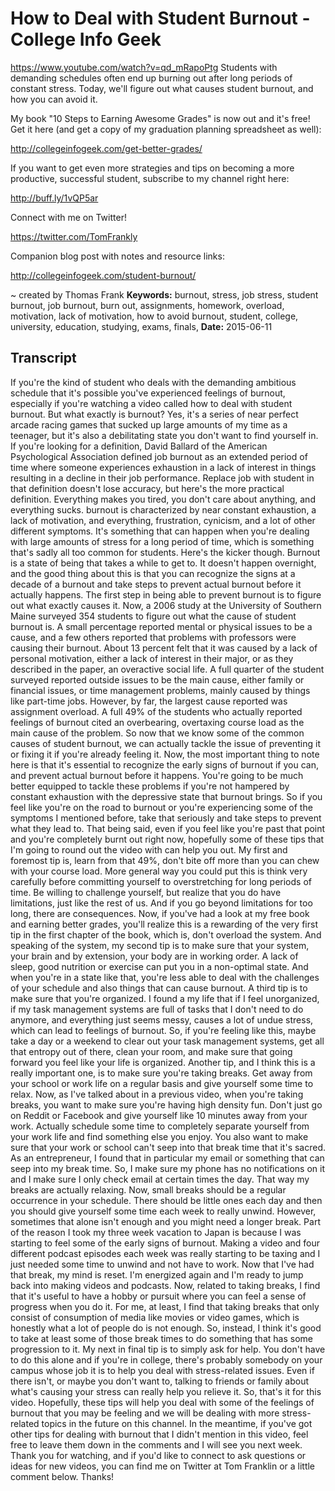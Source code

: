 # How to Deal with Student Burnout - College Info Geek
https://www.youtube.com/watch?v=qd_mRapoPtg
Students with demanding schedules often end up burning out after long periods of constant stress. Today, we'll figure out what causes student burnout, and how you can avoid it.

My book "10 Steps to Earning Awesome Grades" is now out and it's free! Get it here (and get a copy of my graduation planning spreadsheet as well):

http://collegeinfogeek.com/get-better-grades/

If you want to get even more strategies and tips on becoming a more productive, successful student, subscribe to my channel right here:

http://buff.ly/1vQP5ar

Connect with me on Twitter!

https://twitter.com/TomFrankly

Companion blog post with notes and resource links: 

http://collegeinfogeek.com/student-burnout/

~ created by Thomas Frank
**Keywords:** burnout, stress, job stress, student burnout, job burnout, burn out, assignments, homework, overload, motivation, lack of motivation, how to avoid burnout, student, college, university, education, studying, exams, finals, 
**Date:** 2015-06-11

## Transcript
 If you're the kind of student who deals with the demanding ambitious schedule that it's possible you've experienced feelings of burnout, especially if you're watching a video called how to deal with student burnout. But what exactly is burnout? Yes, it's a series of near perfect arcade racing games that sucked up large amounts of my time as a teenager, but it's also a debilitating state you don't want to find yourself in. If you're looking for a definition, David Ballard of the American Psychological Association defined job burnout as an extended period of time where someone experiences exhaustion in a lack of interest in things resulting in a decline in their job performance. Replace job with student in that definition doesn't lose accuracy, but here's the more practical definition. Everything makes you tired, you don't care about anything, and everything sucks. burnout is characterized by near constant exhaustion, a lack of motivation, and everything, frustration, cynicism, and a lot of other different symptoms. It's something that can happen when you're dealing with large amounts of stress for a long period of time, which is something that's sadly all too common for students. Here's the kicker though. Burnout is a state of being that takes a while to get to. It doesn't happen overnight, and the good thing about this is that you can recognize the signs at a decade of a burnout and take steps to prevent actual burnout before it actually happens. The first step in being able to prevent burnout is to figure out what exactly causes it. Now, a 2006 study at the University of Southern Maine surveyed 354 students to figure out what the cause of student burnout is. A small percentage reported mental or physical issues to be a cause, and a few others reported that problems with professors were causing their burnout. About 13 percent felt that it was caused by a lack of personal motivation, either a lack of interest in their major, or as they described in the paper, an overactive social life. A full quarter of the student surveyed reported outside issues to be the main cause, either family or financial issues, or time management problems, mainly caused by things like part-time jobs. However, by far, the largest cause reported was assignment overload. A full 49% of the students who actually reported feelings of burnout cited an overbearing, overtaxing course load as the main cause of the problem. So now that we know some of the common causes of student burnout, we can actually tackle the issue of preventing it or fixing it if you're already feeling it. Now, the most important thing to note here is that it's essential to recognize the early signs of burnout if you can, and prevent actual burnout before it happens. You're going to be much better equipped to tackle these problems if you're not hampered by constant exhaustion with the depressive state that burnout brings. So if you feel like you're on the road to burnout or you're experiencing some of the symptoms I mentioned before, take that seriously and take steps to prevent what they lead to. That being said, even if you feel like you're past that point and you're completely burnt out right now, hopefully some of these tips that I'm going to round out the video with can help you out. My first and foremost tip is, learn from that 49%, don't bite off more than you can chew with your course load. More general way you could put this is think very carefully before committing yourself to overstretching for long periods of time. Be willing to challenge yourself, but realize that you do have limitations, just like the rest of us. And if you go beyond limitations for too long, there are consequences. Now, if you've had a look at my free book and earning better grades, you'll realize this is a rewarding of the very first tip in the first chapter of the book, which is, don't overload the system. And speaking of the system, my second tip is to make sure that your system, your brain and by extension, your body are in working order. A lack of sleep, good nutrition or exercise can put you in a non-optimal state. And when you're in a state like that, you're less able to deal with the challenges of your schedule and also things that can cause burnout. A third tip is to make sure that you're organized. I found a my life that if I feel unorganized, if my task management systems are full of tasks that I don't need to do anymore, and everything just seems messy, causes a lot of undue stress, which can lead to feelings of burnout. So, if you're feeling like this, maybe take a day or a weekend to clear out your task management systems, get all that entropy out of there, clean your room, and make sure that going forward you feel like your life is organized. Another tip, and I think this is a really important one, is to make sure you're taking breaks. Get away from your school or work life on a regular basis and give yourself some time to relax. Now, as I've talked about in a previous video, when you're taking breaks, you want to make sure you're having high density fun. Don't just go on Reddit or Facebook and give yourself like 10 minutes away from your work. Actually schedule some time to completely separate yourself from your work life and find something else you enjoy. You also want to make sure that your work or school can't seep into that break time that it's sacred. As an entrepreneur, I found that in particular my email or something that can seep into my break time. So, I make sure my phone has no notifications on it and I make sure I only check email at certain times the day. That way my breaks are actually relaxing. Now, small breaks should be a regular occurrence in your schedule. There should be little ones each day and then you should give yourself some time each week to really unwind. However, sometimes that alone isn't enough and you might need a longer break. Part of the reason I took my three week vacation to Japan is because I was starting to feel some of the early signs of burnout. Making a video and four different podcast episodes each week was really starting to be taxing and I just needed some time to unwind and not have to work. Now that I've had that break, my mind is reset. I'm energized again and I'm ready to jump back into making videos and podcasts. Now, related to taking breaks, I find that it's useful to have a hobby or pursuit where you can feel a sense of progress when you do it. For me, at least, I find that taking breaks that only consist of consumption of media like movies or video games, which is honestly what a lot of people do is not enough. So, instead, I think it's good to take at least some of those break times to do something that has some progression to it. My next in final tip is to simply ask for help. You don't have to do this alone and if you're in college, there's probably somebody on your campus whose job it is to help you deal with stress-related issues. Even if there isn't, or maybe you don't want to, talking to friends or family about what's causing your stress can really help you relieve it. So, that's it for this video. Hopefully, these tips will help you deal with some of the feelings of burnout that you may be feeling and we will be dealing with more stress-related topics in the future on this channel. In the meantime, if you've got other tips for dealing with burnout that I didn't mention in this video, feel free to leave them down in the comments and I will see you next week. Thank you for watching, and if you'd like to connect to ask questions or ideas for new videos, you can find me on Twitter at Tom Franklin or a little comment below. Thanks!

